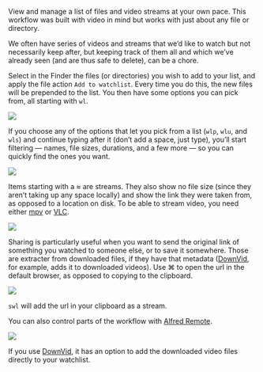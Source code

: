 View and manage a list of files and video streams at your own pace. This workflow was built with video in mind but works with just about any file or directory.
 
We often have series of videos and streams that we’d like to watch but not necessarily keep after, but keeping track of them all and which we’ve already seen (and are thus safe to delete), can be a chore.
 
Select in the Finder the files (or directories) you wish to add to your list, and apply the file action `Add to watchlist`. Every time you do this, the new files will be prepended to the list. You then have some options you can pick from, all starting with `wl`.

![](http://i.imgur.com/rN3bl4u.png)

If you choose any of the options that let you pick from a list (`wlp`, `wlu`, and `wls`) and continue typing after it (don’t add a space, just type), you’ll start filtering — names, file sizes, durations, and a few more — so you can quickly find the ones you want.

![](http://i.imgur.com/F3CuxuD.png)

Items starting with a ≈ are streams. They also show no file size (since they aren’t taking up any space locally) and show the link they were taken from, as opposed to a location on disk. To be able to stream video, you need either [mpv](http://mpv.io/) or [VLC](http://www.videolan.org/vlc/index.html).

![](http://i.imgur.com/HTe0cH9.png)

Sharing is particularly useful when you want to send the original link of something you watched to someone else, or to save it somewhere. Those are extracter from downloaded files, if they have that metadata ([DownVid](https://github.com/vitorgalvao/alfred-workflows/tree/master/DownVid), for example, adds it to downloaded videos). Use ⌘ to open the url in the default browser, as opposed to copying to the clipboard.

![](http://i.imgur.com/pleW6Qs.png)

`swl` will add the url in your clipboard as a stream.

You can also control parts of the workflow with [Alfred Remote](http://www.alfredapp.com/remote/).

![](http://i.imgur.com/ylgLbGJ.png)

If you use [DownVid](https://github.com/vitorgalvao/alfred-workflows/tree/master/DownVid), it has an option to add the downloaded video files directly to your watchlist.
